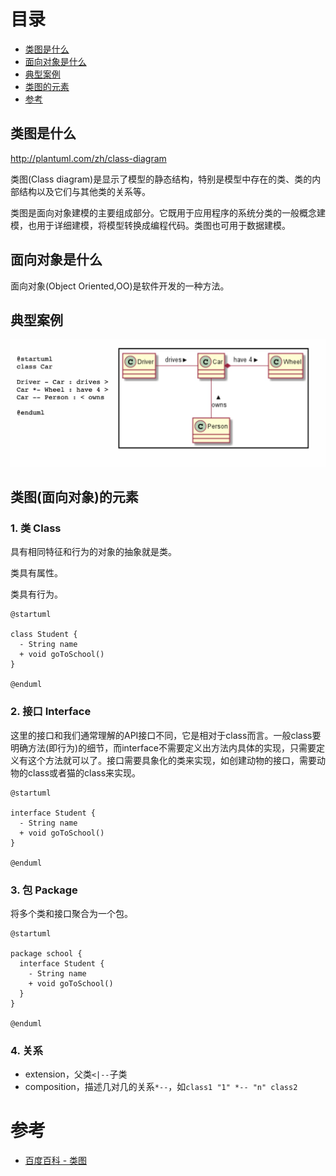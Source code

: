 # 目录

- [类图是什么](#类图是什么)
- [面向对象是什么](#面向对象是什么)
- [典型案例](#典型案例)
- [类图的元素]()
- [参考](#参考)

## 类图是什么

http://plantuml.com/zh/class-diagram

类图(Class diagram)是显示了模型的静态结构，特别是模型中存在的类、类的内部结构以及它们与其他类的关系等。

类图是面向对象建模的主要组成部分。它既用于应用程序的系统分类的一般概念建模，也用于详细建模，将模型转换成编程代码。类图也可用于数据建模。

## 面向对象是什么

面向对象(Object Oriented,OO)是软件开发的一种方法。

## 典型案例

![](/imgs/pu-class1.jpg)

## 类图(面向对象)的元素

### 1. 类 Class

具有相同特征和行为的对象的抽象就是类。

类具有属性。

类具有行为。

```text
@startuml

class Student {
  - String name
  + void goToSchool()
}

@enduml
```

### 2. 接口 Interface

这里的接口和我们通常理解的API接口不同，它是相对于class而言。一般class要明确方法(即行为)的细节，而interface不需要定义出方法内具体的实现，只需要定义有这个方法就可以了。接口需要具象化的类来实现，如创建动物的接口，需要动物的class或者猫的class来实现。

```text
@startuml

interface Student {
  - String name
  + void goToSchool()
}

@enduml
```

### 3. 包 Package

将多个类和接口聚合为一个包。

```text
@startuml

package school {
  interface Student {
    - String name
    + void goToSchool()
  }
}

@enduml
```

### 4. 关系

- extension，父类`<|--`子类
- composition，描述几对几的关系`*--`，如`class1 "1" *-- "n" class2`

# 参考

- [百度百科 - 类图](https://baike.baidu.com/item/%E7%B1%BB%E5%9B%BE/4670826?fr=aladdin)
